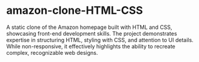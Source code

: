 # amazon-clone-HTML-CSS
A static clone of the Amazon homepage built with HTML and CSS, showcasing front-end development skills. The project demonstrates expertise in structuring HTML, styling with CSS, and attention to UI details. While non-responsive, it effectively highlights the ability to recreate complex, recognizable web designs.
